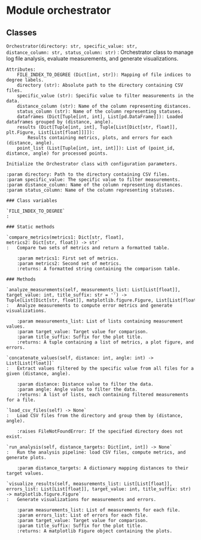 Module orchestrator
===================

Classes
-------

`Orchestrator(directory: str, specific_value: str, distance_column: str, status_column: str)`
:   Orchestrator class to manage log file analysis, evaluate measurements, and generate visualizations.
    
    Attributes:
        FILE_INDEX_TO_DEGREE (Dict[int, str]): Mapping of file indices to degree labels.
        directory (str): Absolute path to the directory containing CSV files.
        specific_value (str): Specific value to filter measurements in the data.
        distance_column (str): Name of the column representing distances.
        status_column (str): Name of the column representing statuses.
        dataframes (Dict[Tuple[int, int], List[pd.DataFrame]]): Loaded dataframes grouped by (distance, angle).
        results (Dict[Tuple[int, int], Tuple[List[Dict[str, float]], plt.Figure, List[List[float]]]]):
            Results containing metrics, plots, and errors for each (distance, angle).
        point_list (List[Tuple[int, int, int]]): List of (point_id, distance, angle) for processed points.
    
    Initialize the Orchestrator class with configuration parameters.
    
    :param directory: Path to the directory containing CSV files.
    :param specific_value: The specific value to filter measurements.
    :param distance_column: Name of the column representing distances.
    :param status_column: Name of the column representing statuses.

    ### Class variables

    `FILE_INDEX_TO_DEGREE`
    :

    ### Static methods

    `compare_metrics(metrics1: Dict[str, float], metrics2: Dict[str, float]) ‑> str`
    :   Compare two sets of metrics and return a formatted table.
        
        :param metrics1: First set of metrics.
        :param metrics2: Second set of metrics.
        :returns: A formatted string containing the comparison table.

    ### Methods

    `analyze_measurements(self, measurements_list: List[List[float]], target_value: int, title_suffix: str = '') ‑> Tuple[List[Dict[str, float]], matplotlib.figure.Figure, List[List[float]]]`
    :   Analyze measurements to compute error metrics and generate visualizations.
        
        :param measurements_list: List of lists containing measurement values.
        :param target_value: Target value for comparison.
        :param title_suffix: Suffix for the plot title.
        :returns: A tuple containing a list of metrics, a plot figure, and errors.

    `concatenate_values(self, distance: int, angle: int) ‑> List[List[float]]`
    :   Extract values filtered by the specific value from all files for a given (distance, angle).
        
        :param distance: Distance value to filter the data.
        :param angle: Angle value to filter the data.
        :returns: A list of lists, each containing filtered measurements for a file.

    `load_csv_files(self) ‑> None`
    :   Load CSV files from the directory and group them by (distance, angle).
        
        :raises FileNotFoundError: If the specified directory does not exist.

    `run_analysis(self, distance_targets: Dict[int, int]) ‑> None`
    :   Run the analysis pipeline: load CSV files, compute metrics, and generate plots.
        
        :param distance_targets: A dictionary mapping distances to their target values.

    `visualize_results(self, measurements_list: List[List[float]], errors_list: List[List[float]], target_value: int, title_suffix: str) ‑> matplotlib.figure.Figure`
    :   Generate visualizations for measurements and errors.
        
        :param measurements_list: List of measurements for each file.
        :param errors_list: List of errors for each file.
        :param target_value: Target value for comparison.
        :param title_suffix: Suffix for the plot title.
        :returns: A matplotlib Figure object containing the plots.